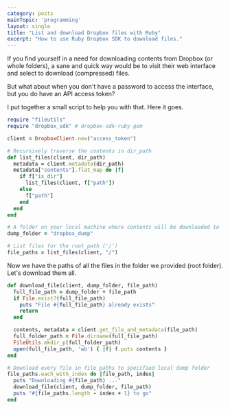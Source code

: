 ```yaml
---
category: posts
mainTopic: 'programming'
layout: single
title: "List and download Dropbox files with Ruby"
excerpt: "How to use Ruby Dropbox SDK to download files."
---
```


If you find yourself in a need for downloading contents from Dropbox (or whole folders), a sane and quick way would be
to visit their web interface and select to download (compressed) files.

But what about when you don't have a password to access the interface, but you do have an API access token?

I put together a small script to help you with that. Here it goes.

```ruby
require "fileutils"
require "dropbox_sdk" # dropbox-sdk-ruby gem

client = DropboxClient.new("access_token")

# Recursively traverse the contents in dir_path
def list_files(client, dir_path)
  metadata = client.metadata(dir_path)
  metadata["contents"].flat_map do |f|
    if f["is_dir"]
      list_files(client, f["path"])
    else
      f["path"]
    end
  end
end

# A folder on your local machine where contents will be downloaded to
dump_folder = "dropbox_dump"

# List files for the root path ('/')
file_paths = list_files(client, "/")
```

Now we have the paths of all the files in the folder we provided (root folder). Let's download them all.

```ruby
def download_file(client, dump_folder, file_path)
  full_file_path = dump_folder + file_path
  if File.exist?(full_file_path)
    puts "File #{full_file_path} already exists"
    return
  end

  contents, metadata = client.get_file_and_metadata(file_path)
  full_folder_path = File.dirname(full_file_path)
  FileUtils.mkdir_p(full_folder_path)
  open(full_file_path, 'wb') { |f| f.puts contents }
end

# Download every file in file_paths to specified local dump folder
file_paths.each_with_index do |file_path, index|
  puts "Downloading #{file_path} ..."
  download_file(client, dump_folder, file_path)
  puts "#{file_paths.length - index + 1} to go"
end
```
